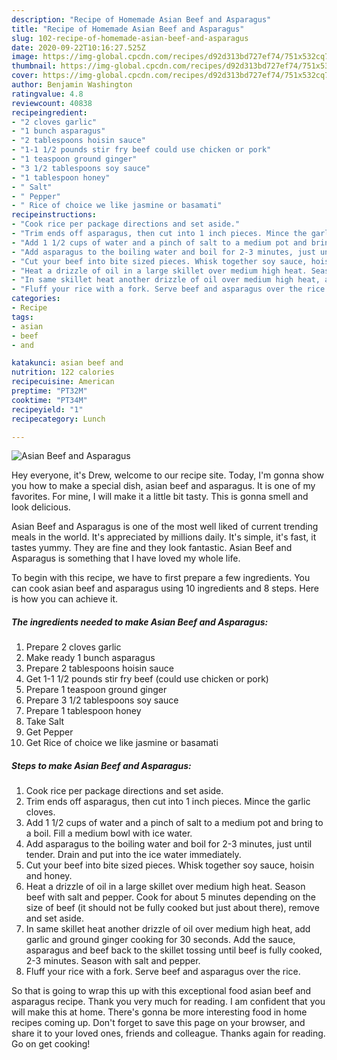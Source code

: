 ```yaml
---
description: "Recipe of Homemade Asian Beef and Asparagus"
title: "Recipe of Homemade Asian Beef and Asparagus"
slug: 102-recipe-of-homemade-asian-beef-and-asparagus
date: 2020-09-22T10:16:27.525Z
image: https://img-global.cpcdn.com/recipes/d92d313bd727ef74/751x532cq70/asian-beef-and-asparagus-recipe-main-photo.jpg
thumbnail: https://img-global.cpcdn.com/recipes/d92d313bd727ef74/751x532cq70/asian-beef-and-asparagus-recipe-main-photo.jpg
cover: https://img-global.cpcdn.com/recipes/d92d313bd727ef74/751x532cq70/asian-beef-and-asparagus-recipe-main-photo.jpg
author: Benjamin Washington
ratingvalue: 4.8
reviewcount: 40838
recipeingredient:
- "2 cloves garlic"
- "1 bunch asparagus"
- "2 tablespoons hoisin sauce"
- "1-1 1/2 pounds stir fry beef could use chicken or pork"
- "1 teaspoon ground ginger"
- "3 1/2 tablespoons soy sauce"
- "1 tablespoon honey"
- " Salt"
- " Pepper"
- " Rice of choice we like jasmine or basamati"
recipeinstructions:
- "Cook rice per package directions and set aside."
- "Trim ends off asparagus, then cut into 1 inch pieces. Mince the garlic cloves."
- "Add 1 1/2 cups of water and a pinch of salt to a medium pot and bring to a boil. Fill a medium bowl with ice water."
- "Add asparagus to the boiling water and boil for 2-3 minutes, just until tender. Drain and put into the ice water immediately."
- "Cut your beef into bite sized pieces. Whisk together soy sauce, hoisin and honey."
- "Heat a drizzle of oil in a large skillet over medium high heat. Season beef with salt and pepper. Cook for about 5 minutes depending on the size of beef (it should not be fully cooked but just about there), remove and set aside."
- "In same skillet heat another drizzle of oil over medium high heat, add garlic and ground ginger cooking for 30 seconds. Add the sauce, asparagus and beef back to the skillet tossing until beef is fully cooked, 2-3 minutes. Season with salt and pepper."
- "Fluff your rice with a fork. Serve beef and asparagus over the rice."
categories:
- Recipe
tags:
- asian
- beef
- and

katakunci: asian beef and 
nutrition: 122 calories
recipecuisine: American
preptime: "PT32M"
cooktime: "PT34M"
recipeyield: "1"
recipecategory: Lunch

---
```



![Asian Beef and Asparagus](https://img-global.cpcdn.com/recipes/d92d313bd727ef74/751x532cq70/asian-beef-and-asparagus-recipe-main-photo.jpg)

Hey everyone, it's Drew, welcome to our recipe site. Today, I'm gonna show you how to make a special dish, asian beef and asparagus. It is one of my favorites. For mine, I will make it a little bit tasty. This is gonna smell and look delicious.



Asian Beef and Asparagus is one of the most well liked of current trending meals in the world. It's appreciated by millions daily. It's simple, it's fast, it tastes yummy. They are fine and they look fantastic. Asian Beef and Asparagus is something that I have loved my whole life.


To begin with this recipe, we have to first prepare a few ingredients. You can cook asian beef and asparagus using 10 ingredients and 8 steps. Here is how you can achieve it.

<!--inarticleads1-->

##### The ingredients needed to make Asian Beef and Asparagus:

1. Prepare 2 cloves garlic
1. Make ready 1 bunch asparagus
1. Prepare 2 tablespoons hoisin sauce
1. Get 1-1 1/2 pounds stir fry beef (could use chicken or pork)
1. Prepare 1 teaspoon ground ginger
1. Prepare 3 1/2 tablespoons soy sauce
1. Prepare 1 tablespoon honey
1. Take  Salt
1. Get  Pepper
1. Get  Rice of choice we like jasmine or basamati




<!--inarticleads2-->

##### Steps to make Asian Beef and Asparagus:

1. Cook rice per package directions and set aside.
1. Trim ends off asparagus, then cut into 1 inch pieces. Mince the garlic cloves.
1. Add 1 1/2 cups of water and a pinch of salt to a medium pot and bring to a boil. Fill a medium bowl with ice water.
1. Add asparagus to the boiling water and boil for 2-3 minutes, just until tender. Drain and put into the ice water immediately.
1. Cut your beef into bite sized pieces. Whisk together soy sauce, hoisin and honey.
1. Heat a drizzle of oil in a large skillet over medium high heat. Season beef with salt and pepper. Cook for about 5 minutes depending on the size of beef (it should not be fully cooked but just about there), remove and set aside.
1. In same skillet heat another drizzle of oil over medium high heat, add garlic and ground ginger cooking for 30 seconds. Add the sauce, asparagus and beef back to the skillet tossing until beef is fully cooked, 2-3 minutes. Season with salt and pepper.
1. Fluff your rice with a fork. Serve beef and asparagus over the rice.




So that is going to wrap this up with this exceptional food asian beef and asparagus recipe. Thank you very much for reading. I am confident that you will make this at home. There's gonna be more interesting food in home recipes coming up. Don't forget to save this page on your browser, and share it to your loved ones, friends and colleague. Thanks again for reading. Go on get cooking!
